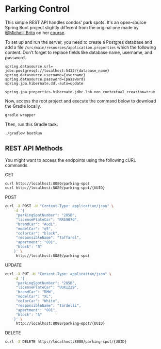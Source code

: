 # Parking Control

This simple REST API handles condos' park spots. It's an open-source Spring Boot project slightly different from the original one made by [@Michelli Brito](https://github.com/MichelliBrito) on her [course](https://www.youtube.com/watch?v=LXRU-Z36GEU).

To set up and run the server, you need to create a Postgres database and add a file `/src/main/resources/application.properties` which the following content. Don't forget to replace fields like database name, username, and password.

```
spring.datasource.url= jdbc:postgresql://localhost:5432/{database_name}
spring.datasource.username={username}
spring.datasource.password={password}
spring.jpa.hibernate.ddl-auto=update

spring.jpa.properties.hibernate.jdbc.lob.non_contextual_creation=true
```

Now, access the root project and execute the command below to download the Gradle locally.
```sh 
gradle wrapper
```
Then, run this Gradle task:
```sh
./gradlew bootRun
```
## REST API Methods
You might want to access the endpoints using the following cURL commands.

GET
```sh
curl http://localhost:8080/parking-spot
curl http://localhost:8080/parking-spot/{UUID}
```
POST
```sh
curl -X POST -H "Content-Type: application/json" \
    -d '{
	 "parkingSpotNumber": "285B",
	 "licensePlateCar": "RRS9870",
	 "brandCar": "Audi",
	 "modelCar": "q5",
	 "colorCar": "black",
	 "responsibleName": "Taffarel",
	 "apartment": "001",
	 "block": "B"
	}' \
     http://localhost:8080/parking-spot
```
UPDATE
```sh
curl -X PUT -H "Content-Type: application/json" \
    -d '{
	 "parkingSpotNumber": "285B",
	 "licensePlateCar": "UUX1229",
	 "brandCar": "BMW",
	 "modelCar": "XL",
	 "colorCar": "White",
	 "responsibleName": "Tardelli",
	 "apartment": "001",
	 "block": "A"
	}' \
     http://localhost:8080/parking-spot/{UUID}
```
DELETE
```sh
curl -X DELETE http://localhost:8080/parking-spot/{UUID}
```
